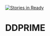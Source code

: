 [![Stories in Ready](https://badge.waffle.io/SIBSIND/DDPRIME.png?label=ready&title=Ready)](https://waffle.io/SIBSIND/DDPRIME?utm_source=badge)
# DDPRIME